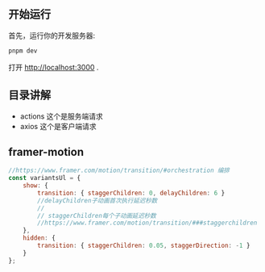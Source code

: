 ## 开始运行

首先，运行你的开发服务器:

```bash
pnpm dev
```

打开 [http://localhost:3000](http://localhost:3000) .


## 目录讲解

- actions
  这个是服务端请求
- axios
  这个是客户端请求

## framer-motion

```js
//https://www.framer.com/motion/transition/#orchestration 编排
const variantsUl = {
    show: {
        transition: { staggerChildren: 0, delayChildren: 6 }  
        //delayChildren子动画首次执行延迟秒数  
        //
        // staggerChildren每个子动画延迟秒数 
        //https://www.framer.com/motion/transition/###staggerchildren
    },
    hidden: {
        transition: { staggerChildren: 0.05, staggerDirection: -1 }
    }
};

```


